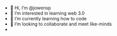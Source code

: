 - 👋 Hi, I’m @jowensp
- 👀 I’m interested in learning web 3.0
- 🌱 I’m currently learning how to code
- 💞️ I’m looking to collaborate and meet like-minds
-

<!---
jowensp/jowensp is a ✨ special ✨ repository because its `README.md` (this file) appears on your GitHub profile.
You can click the Preview link to take a look at your changes.
--->
